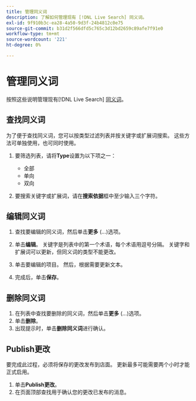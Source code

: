 ```yaml
---
title: 管理同义词
description: 了解如何管理现有 [!DNL Live Search] 同义词。
exl-id: 9f910b3c-ea28-4a50-9d3f-24b4812c0e75
source-git-commit: b31d2f566dfd5c765c3d12bd2659c89afe7f91e0
workflow-type: tm+mt
source-wordcount: '221'
ht-degree: 0%

---
```


# 管理同义词

按照这些说明管理现有[!DNL Live Search] [同义词](synonyms.md)。

## 查找同义词

为了便于查找同义词，您可以按类型过滤列表并按关键字或扩展词搜索。  这些方法可单独使用，也可同时使用。

1. 要筛选列表，请将&#x200B;**Type**&#x200B;设置为以下项之一：

   * 全部
   * 单向
   * 双向

1. 要搜索关键字或扩展词，请在&#x200B;**搜索依据**&#x200B;框中至少输入三个字符。

## 编辑同义词

1. 查找要编辑的同义词，然后单击&#x200B;**更多** (...)选项。

1. 单击&#x200B;**编辑**。
关键字是列表中的第一个术语，每个术语用逗号分隔。 关键字和扩展词可以更新，但同义词的类型不能更改。
1. 单击要编辑的项目。 然后，根据需要更新文本。

1. 完成后，单击&#x200B;**保存**。

## 删除同义词

1. 在列表中查找要删除的同义词，然后单击&#x200B;**更多** (...)选项。
1. 单击&#x200B;**删除**。
1. 出现提示时，单击&#x200B;**删除同义词**&#x200B;进行确认。

## Publish更改

要完成此过程，必须将保存的更改发布到店面。 更新最多可能需要两个小时才能正式启用。

1. 单击&#x200B;**Publish更改**。
1. 在页面顶部查找用于确认您的更改已发布的消息。
